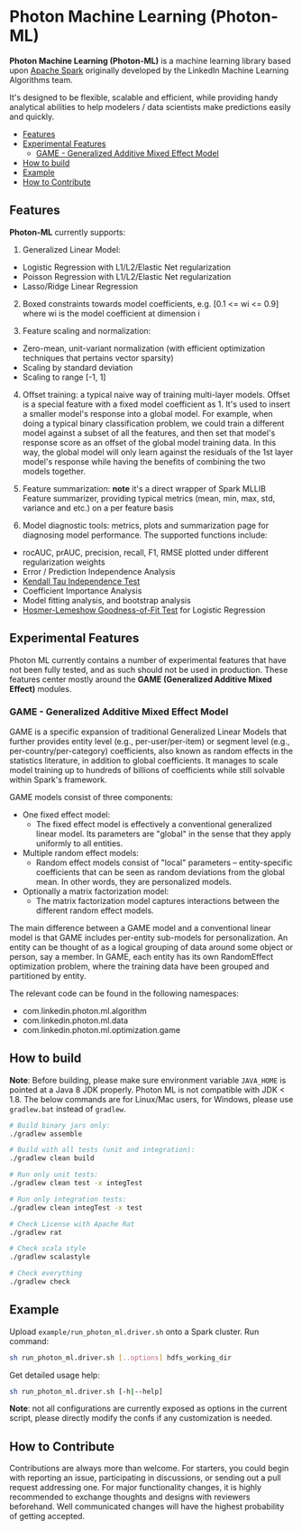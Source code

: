 # Photon Machine Learning (Photon-ML)
**Photon Machine Learning (Photon-ML)** is a machine learning library based upon [Apache Spark](http://spark.apache.org/) originally developed by the LinkedIn Machine Learning Algorithms team.

It's designed to be flexible, scalable and efficient, while providing handy analytical abilities to help modelers / data scientists make predictions easily and quickly.

<!-- MarkdownTOC autolink=true bracket=round depth=0 -->

- [Features](#features)
- [Experimental Features](#experimental-features)
  - [GAME - Generalized Additive Mixed Effect Model](#game---generalized-additive-mixed-effect-model)
- [How to build](#how-to-build)
- [Example](#example)
- [How to Contribute](#how-to-contribute)

<!-- /MarkdownTOC -->


## Features
**Photon-ML** currently supports:

1. Generalized Linear Model:
  * Logistic Regression with L1/L2/Elastic Net regularization
  * Poisson Regression with L1/L2/Elastic Net regularization
  * Lasso/Ridge Linear Regression

2. Boxed constraints towards model coefficients, e.g. [0.1 <= wi <= 0.9] where wi is the model coefficient at dimension i

3. Feature scaling and normalization:
  * Zero-mean, unit-variant normalization (with efficient optimization techniques that pertains vector sparsity)
  * Scaling by standard deviation
  * Scaling to range [-1, 1]

4. Offset training: a typical naive way of training multi-layer models. Offset is a special feature with a fixed model coefficient as 1. It's used to insert a smaller model's response into a global model. For example, when doing a typical binary classification problem, we could train a different model against a subset of all the features, and then set that model's response score as an offset of the global model training data. In this way, the global model will only learn against the residuals of the 1st layer model's response while having the benefits of combining the two models together.

5. Feature summarization: **note** it's a direct wrapper of Spark MLLIB Feature summarizer, providing typical metrics (mean, min, max, std, variance and etc.) on a per feature basis

6. Model diagnostic tools: metrics, plots and summarization page for diagnosing model performance. The supported functions include:
  * rocAUC, prAUC, precision, recall, F1, RMSE plotted under different regularization weights
  * Error / Prediction Independence Analysis
  * [Kendall Tau Independence Test](http://www.itl.nist.gov/div898/software/dataplot/refman1/auxillar/kend_tau.htm)
  * Coefficient Importance Analysis
  * Model fitting analysis, and bootstrap analysis
  * [Hosmer-Lemeshow Goodness-of-Fit Test](https://en.wikipedia.org/wiki/Hosmer%E2%80%93Lemeshow_test) for Logistic Regression

## Experimental Features
Photon ML currently contains a number of experimental features that have not been fully tested, and as such should not be used in production. These features center mostly around the **GAME (Generalized Additive Mixed Effect)** modules.

### GAME - Generalized Additive Mixed Effect Model
GAME is a specific expansion of traditional Generalized Linear Models that further provides entity level (e.g., per-user/per-item) or segment level (e.g., per-country/per-category) coefficients, also known as random effects in the statistics literature, in addition to global coefficients. It manages to scale model training up to hundreds of billions of coefficients while still solvable within Spark's framework.

GAME models consist of three components:
  * One fixed effect model:
    * The fixed effect model is effectively a conventional generalized linear model. Its parameters are "global" in the sense that they apply uniformly to all entities.
  * Multiple random effect models:
    * Random effect models consist of "local" parameters – entity-specific coefficients that can be seen as random deviations from the global mean. In other words, they are personalized models.
  * Optionally a matrix factorization model:
    * The matrix factorization model captures interactions between the different random effect models.

The main difference between a GAME model and a conventional linear model is that GAME includes per-entity sub-models for personalization. An entity can be thought of as a logical grouping of data around some object or person, say a member. In GAME, each entity has its own RandomEffect optimization problem, where the training data have been grouped and partitioned by entity.

The relevant code can be found in the following namespaces:
 * com.linkedin.photon.ml.algorithm
 * com.linkedin.photon.ml.data
 * com.linkedin.photon.ml.optimization.game


## How to build
**Note**: Before building, please make sure environment variable ```JAVA_HOME``` is pointed at a Java 8 JDK properly. Photon ML is not compatible with JDK < 1.8.
The below commands are for Linux/Mac users, for Windows, please use ```gradlew.bat``` instead of ```gradlew```.

```bash
# Build binary jars only:
./gradlew assemble

# Build with all tests (unit and integration):
./gradlew clean build

# Run only unit tests:
./gradlew clean test -x integTest

# Run only integration tests:
./gradlew clean integTest -x test

# Check License with Apache Rat
./gradlew rat

# Check scala style
./gradlew scalastyle

# Check everything
./gradlew check
```
## Example
Upload ```example/run_photon_ml.driver.sh``` onto a Spark cluster.
Run command:
```bash
sh run_photon_ml.driver.sh [..options] hdfs_working_dir
```
Get detailed usage help:
```bash
sh run_photon_ml.driver.sh [-h|--help]
```
**Note**: not all configurations are currently exposed as options in the current script, please directly modify the confs if any customization is needed.

## How to Contribute
Contributions are always more than welcome. For starters, you could begin with reporting an issue, participating in discussions, or sending out a pull request addressing one. For major functionality changes, it is highly recommended to exchange thoughts and designs with reviewers beforehand. Well communicated changes will have the highest probability of getting accepted.
